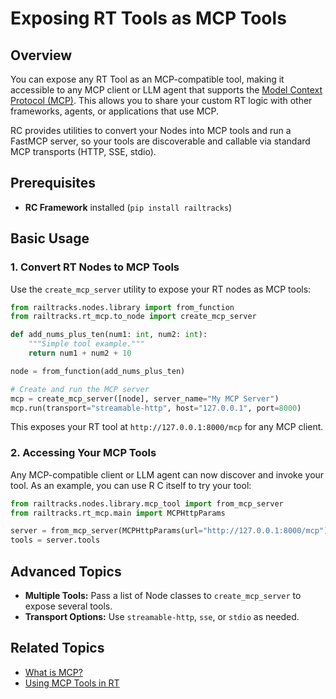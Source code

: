 # Exposing RT Tools as MCP Tools

## Overview

You can expose any RT Tool as an MCP-compatible tool, making it accessible to any MCP client or LLM agent that supports the [Model Context Protocol (MCP)](index.md). This allows you to share your custom RT logic with other frameworks, agents, or applications that use MCP.

RC provides utilities to convert your Nodes into MCP tools and run a FastMCP server, so your tools are discoverable and callable via standard MCP transports (HTTP, SSE, stdio).

## Prerequisites

- **RC Framework** installed (`pip install railtracks`)

## Basic Usage

### 1. Convert RT Nodes to MCP Tools

Use the `create_mcp_server` utility to expose your RT nodes as MCP tools:

```python
from railtracks.nodes.library import from_function
from railtracks.rt_mcp.to_node import create_mcp_server

def add_nums_plus_ten(num1: int, num2: int):
    """Simple tool example."""
    return num1 + num2 + 10

node = from_function(add_nums_plus_ten)

# Create and run the MCP server
mcp = create_mcp_server([node], server_name="My MCP Server")
mcp.run(transport="streamable-http", host="127.0.0.1", port=8000)
```

This exposes your RT tool at `http://127.0.0.1:8000/mcp` for any MCP client.

### 2. Accessing Your MCP Tools

Any MCP-compatible client or LLM agent can now discover and invoke your tool. As an example, you can use R C itself to try your tool:

```python
from railtracks.nodes.library.mcp_tool import from_mcp_server
from railtracks.rt_mcp.main import MCPHttpParams

server = from_mcp_server(MCPHttpParams(url="http://127.0.0.1:8000/mcp"))
tools = server.tools
```

## Advanced Topics

- **Multiple Tools:** Pass a list of Node classes to `create_mcp_server` to expose several tools.
- **Transport Options:** Use `streamable-http`, `sse`, or `stdio` as needed.

## Related Topics

- [What is MCP?](index.md)
- [Using MCP Tools in RT](MCP_tools_in_rt.md)
